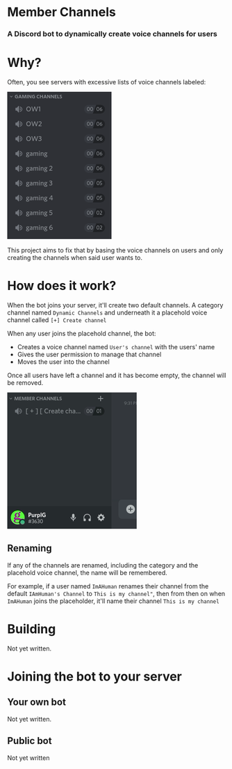 # Member Channels

### A Discord bot to dynamically create voice channels for users 

# Why?
Often, you see servers with excessive lists of voice channels labeled:

![Excessive channel lists](static/channellist.png "Excessive channel lists")

This project aims to fix that by basing the voice channels on users and only creating the channels when said user wants to.

# How does it work?
When the bot joins your server, it'll create two default channels. A category channel named `Dynamic Channels` and underneath it a placehold voice channel called `[+] Create channel`

When any user joins the placehold channel, the bot:
- Creates a voice channel named `User's channel` with the users' name
- Gives the user permission to manage that channel
- Moves the user into the channel

Once all users have left a channel and it has become empty, the channel will be removed.

![Joining a channel](static/joining.gif "Joining a channel")

## Renaming
If any of the channels are renamed, including the category and the placehold voice channel, the name will be remembered.

For example, if a user named `ImAHuman` renames their channel from the default `IAmHuman's Channel` to `This is my channel"`, then from then on when `ImAHuman` joins the placeholder, it'll name their channel `This is my channel`

# Building

Not yet written.

# Joining the bot to your server

## Your own bot

Not yet written.

## Public bot

Not yet written
